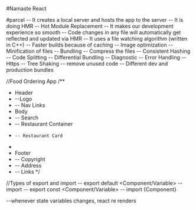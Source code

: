 #Namaste React

#parcel
-- It creates a local server and hosts the app to the server
-- It is doing HMR -- Hot Module Replacement
-- It makes our development experience so smooth
-- Code changes in any file will automatically get reflected and updated via HMR
-- It uses a file watching algorithm (written in C++)
-- Faster builds because of caching
-- Image optimization
-- Minification of files -- Bundling
-- Compress the files
-- Consistent Hashing
-- Code Splitting
-- Differential Bundling
-- Diagnostic
-- Error Handling
-- Https
-- Tree Shaking -- remove unused code
-- Different dev and production bundles

//Food Ordering App
/\*\*

- Header
- --Logo
- -- Nav Links
- Body
- -- Search
- -- Restaurant Container
-     -- Restaurant Card
-
- Footer
- -- Copyright
- -- Address
- -- Links
  \*/

//Types of export and import
-- export default <Component/Variable>
-- import <Component>
-- export const <Component/Variable>
-- import {Component}

--whenever state variables changes, react re renders
